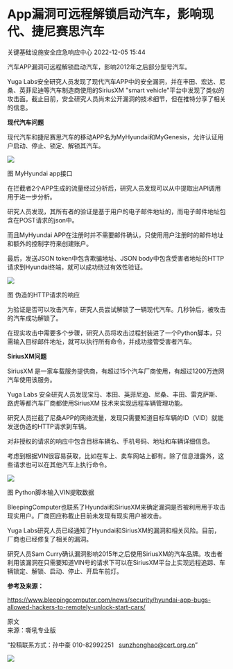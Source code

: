 #  App漏洞可远程解锁启动汽车，影响现代、捷尼赛思汽车   
 关键基础设施安全应急响应中心   2022-12-05 15:44  
  
汽车APP漏洞可远程解锁启动汽车，影响2012年之后部分型号汽车。  
  
Yuga Labs安全研究人员发现了现代汽车APP中的安全漏洞，并在丰田、宏达、尼桑、英菲尼迪等汽车制造商使用的SiriusXM "smart vehicle"平台中发现了类似的攻击面。截止目前，安全研究人员尚未公开漏洞的技术细节，但在推特分享了相关的信息。  
  
**现代汽车问题**  
  
现代汽车和捷尼赛思汽车的移动APP名为MyHyundai和MyGenesis，允许认证用户启动、停止、锁定、解锁其汽车。  
  
![](https://mmbiz.qpic.cn/sz_mmbiz_png/wpkib3J60o29KPo3UHwFvEebMyQHZIicKgnuMDpCdyfYInummcBvAr25o8ibKgeOthkBsnRTvc4DTv5f1uWictXzbQ/640?wx_fmt=png&wxfrom=5&wx_lazy=1&wx_co=1 "")  
  
图 MyHyundai app接口  
  
在拦截者2个APP生成的流量经过分析后，研究人员发现可以从中提取出API调用用于进一步分析。  
  
研究人员发现，其所有者的验证是基于用户的电子邮件地址的，而电子邮件地址包含在POST请求的json中。  
  
而且MyHyundai APP在注册时并不需要邮件确认，只使用用户注册时的邮件地址和额外的控制字符来创建账户。  
  
最后，发送JSON token中包含欺骗地址、JSON body中包含受害者地址的HTTP请求到Hyundai终端，就可以成功绕过有效性验证。  
  
![](https://mmbiz.qpic.cn/sz_mmbiz_png/wpkib3J60o29KPo3UHwFvEebMyQHZIicKgVpU0wrrj0hsgoEQrHqNrQNvoY1ibhrVJl1I4fOhnLpPaBdQK7k8QrDw/640?wx_fmt=png&wxfrom=5&wx_lazy=1&wx_co=1 "")  
  
图 伪造的HTTP请求的响应  
  
为验证是否可以攻击汽车，研究人员尝试解锁了一辆现代汽车。几秒钟后，被攻击的汽车成功解锁了。  
  
在现实攻击中需要多个步骤，研究人员将攻击过程封装进了一个Python脚本，只需输入目标邮件地址，就可以执行所有命令，并成功接管受害者汽车。  
  
**SiriusXM问题**  
  
SiriusXM 是一家车载服务提供商，有超过15个汽车厂商使用，有超过1200万连网汽车使用该服务。  
  
Yuga Labs 安全研究人员发现宝马、本田、英菲尼迪、尼桑、丰田、雷克萨斯、路虎等都汽车厂商都使用SiriusXM 技术来实现远程车辆管理功能。  
  
研究人员拦截了尼桑APP的网络流量，发现只需要知道目标车辆的ID（VID）就能发送伪造的HTTP请求到车辆。  
  
对非授权的请求的响应中包含目标车辆名、手机号码、地址和车辆详细信息。  
  
考虑到根据VIN很容易获取，比如在车上、卖车网站上都有。除了信息泄露外，这些请求也可以在其他汽车上执行命令。  
  
![](https://mmbiz.qpic.cn/sz_mmbiz_png/wpkib3J60o29KPo3UHwFvEebMyQHZIicKgP6qppXcCWgSzvEiaF8Dib2u78TIYPVwNJZLxSUdumkI98TuZTOa4IXNQ/640?wx_fmt=png&wxfrom=5&wx_lazy=1&wx_co=1 "")  
  
图 Python脚本输入VIN提取数据  
  
BleepingComputer也联系了Hyundai和SiriusXM来确定漏洞是否被利用用于攻击现实用户。厂商回应称截止目前未发现有现实用户被攻击。  
  
Yuga Labs研究人员已经通知了Hyundai和SiriusXM的漏洞和相关风险。目前，厂商也已经修复了相关的漏洞。  
  
研究人员Sam Curry确认漏洞影响2015年之后使用SiriusXM的汽车品牌。攻击者利用该漏洞在只需要知道VIN号的请求下可以在SiriusXM平台上实现远程追踪、车辆锁定、解锁、启动、停止、开启车前灯。  
  
**参考及来源：**  
  
https://www.bleepingcomputer.com/news/security/hyundai-app-bugs-allowed-hackers-to-remotely-unlock-start-cars/  
  
  
  
原文  
来源：嘶吼专业版  
  
“投稿联系方式：孙中豪 010-82992251   sunzhonghao@cert.org.cn”  
  
![](https://mmbiz.qpic.cn/sz_mmbiz_jpg/iaz5iaQYxGogucKMiatGyfBHlfj74r3CyPxEBrV0oOOuHICibgHwtoIGayOIcmJCIsAn02z2yibtfQylib07asMqYAEw/640?wx_fmt=jpeg&wxfrom=5&wx_lazy=1&wx_co=1 "")  
  
